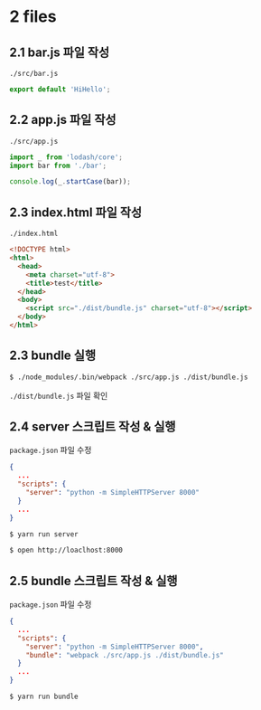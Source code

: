 # 2 files

## 2.1 bar.js 파일 작성
`./src/bar.js`
```js
export default 'HiHello';
```


## 2.2 app.js 파일 작성
`./src/app.js`
```js
import _ from 'lodash/core';
import bar from './bar';

console.log(_.startCase(bar));
```

## 2.3 index.html 파일 작성
`./index.html`
```html
<!DOCTYPE html>
<html>
  <head>
    <meta charset="utf-8">
    <title>test</title>
  </head>
  <body>
    <script src="./dist/bundle.js" charset="utf-8"></script>
  </body>
</html>
```

## 2.3 bundle 실행
```sh
$ ./node_modules/.bin/webpack ./src/app.js ./dist/bundle.js
```

`./dist/bundle.js` 파일 확인

## 2.4 server 스크립트 작성 & 실행
`package.json` 파일 수정
```json
{
  ...
  "scripts": {
    "server": "python -m SimpleHTTPServer 8000"
  }
  ...
}
```

```sh
$ yarn run server
```

```sh
$ open http://loaclhost:8000
```

## 2.5 bundle 스크립트 작성 & 실행
`package.json` 파일 수정
```json
{
  ...
  "scripts": {
    "server": "python -m SimpleHTTPServer 8000",
    "bundle": "webpack ./src/app.js ./dist/bundle.js"
  }
  ...
}
```

```sh
$ yarn run bundle
```
